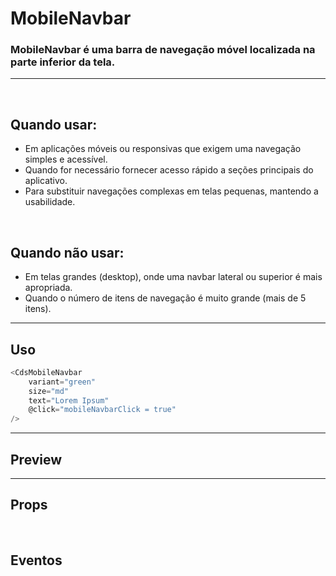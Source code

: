 # MobileNavbar

### MobileNavbar é uma barra de navegação móvel localizada na parte inferior da tela.
---
<br>

## Quando usar:
- Em aplicações móveis ou responsivas que exigem uma navegação simples e acessível.
- Quando for necessário fornecer acesso rápido a seções principais do aplicativo.
- Para substituir navegações complexas em telas pequenas, mantendo a usabilidade.

<br>

## Quando não usar:
- Em telas grandes (desktop), onde uma navbar lateral ou superior é mais apropriada.
- Quando o número de itens de navegação é muito grande (mais de 5 itens).

---

## Uso

```js
<CdsMobileNavbar
	variant="green"
	size="md"
	text="Lorem Ipsum"
	@click="mobileNavbarClick = true"
/>
```

---

## Preview

<PreviewBuilder
	:args
	:component="CdsMobileNavbar"
	:events="cdsMobileNavbarEvents"
/>

---

## Props

<APITable
	name="CdsMobileNavbar"
	section="props"
/>
<br>

## Eventos

<APITable
	name="CdsMobileNavbar"
	section="events"
/>
<br>

<script setup>
import { ref } from 'vue';
import CdsMobileNavbar from '@/components/MobileNavbar.vue';

const cdsMobileNavbarEvents = [
	'item-click'
];

const items = [
	{ icon: 'home-outline', label: 'Início', route: { name: 'Google', path: 'www.google.com' } },
	{ icon: 'search-outline', label: 'Busca', route: { name: 'Google', path: 'www.google.com' }  },
	{ icon: 'notification-bell-outline', label: 'Notificações', route: { name: 'Google', path: 'www.google.com' }  },
	{ icon: 'user-outline', label: 'Perfil', route: { name: 'Google', path: 'www.google.com' }  },
];

const args = ref({
	items,
	activeItem: items[2],
});
</script>
